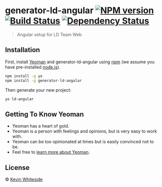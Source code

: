 # generator-ld-angular [![NPM version][npm-image]][npm-url] [![Build Status][travis-image]][travis-url] [![Dependency Status][daviddm-image]][daviddm-url]
> Angular setup for LD Team Web

## Installation

First, install [Yeoman](http://yeoman.io) and generator-ld-angular using [npm](https://www.npmjs.com/) (we assume you have pre-installed [node.js](https://nodejs.org/)).

```bash
npm install -g yo
npm install -g generator-ld-angular
```

Then generate your new project:

```bash
yo ld-angular
```

## Getting To Know Yeoman

 * Yeoman has a heart of gold.
 * Yeoman is a person with feelings and opinions, but is very easy to work with.
 * Yeoman can be too opinionated at times but is easily convinced not to be.
 * Feel free to [learn more about Yeoman](http://yeoman.io/).

## License

 © [Kevin Whiteside]()


[npm-image]: https://badge.fury.io/js/generator-ld-angular.svg
[npm-url]: https://npmjs.org/package/generator-ld-angular
[travis-image]: https://travis-ci.org/kwhiteside/generator-ld-angular.svg?branch=master
[travis-url]: https://travis-ci.org/kwhiteside/generator-ld-angular
[daviddm-image]: https://david-dm.org/kwhiteside/generator-ld-angular.svg?theme=shields.io
[daviddm-url]: https://david-dm.org/kwhiteside/generator-ld-angular
